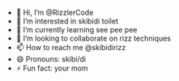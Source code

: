 - 👋 Hi, I’m @RizzlerCode
- 👀 I’m interested in skibidi toilet
- 🌱 I’m currently learning see pee pee
- 💞️ I’m looking to collaborate on rizz techniques
- 📫 How to reach me @skibidirizz
- 😄 Pronouns: skibi/di
- ⚡ Fun fact: your mom

<!---
RizzlerCode/RizzlerCode is a ✨ special ✨ repository because its `README.md` (this file) appears on your GitHub profile.
You can click the Preview link to take a look at your changes.
--->
